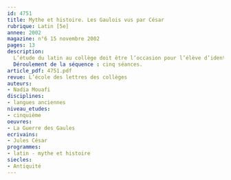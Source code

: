 ```yaml
---
id: 4751
title: Mythe et histoire. Les Gaulois vus par César
rubrique: Latin [5e]
annee: 2002
magazine: n°6 15 novembre 2002
pages: 13
description: 
  L’étude du latin au collège doit être l’occasion pour l’élève d’identifier, par la lecture des textes antiques, les mécanismes qui ont participé à l’avènement de notre civilisation. Il ne s’agit pas seulement de mettre en lumière, par l’étude de la langue, l’existence d’un patrimoine linguistique commun à toutes les langues issues de l’indo-européen, mais aussi d’expliquer l’existence d’une culture commune. Découvrir ce que dit César des Gaulois, c’est comprendre que toute civilisation, et en particulier la nôtre, résulte de la rencontre et de la confrontation de civilisations antérieures. Étudier « La Guerre des Gaules », c’est aborder un moment de l’histoire propice à cette confrontation, la guerre de colonisation.
  Déroulement de la séquence : cinq séances.
article_pdf: 4751.pdf
revue: L’école des lettres des collèges
auteurs:
- Nadia Mouafi
disciplines:
- langues anciennes
niveau_etudes:
- cinquième
oeuvres:
- La Guerre des Gaules
ecrivains:
- Jules César
programmes:
- latin - mythe et histoire
siecles:
- Antiquité
---
```

